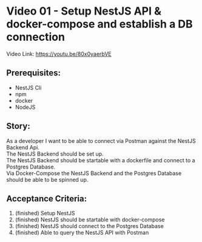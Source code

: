 # Video 01 - Setup NestJS API & docker-compose and establish a DB connection

Video Link: https://youtu.be/80x0yaerbVE

## Prerequisites:
- NestJS Cli
- npm
- docker
- NodeJS

## Story:
As a developer I want to be able to connect via Postman against the NestJS Backend Api.  
The NestJS Backend should be set up.  
The NestJS Backend should be startable with a dockerfile and connect to a Postgres Database.  
Via Docker-Compose the NestJS Backend and the Postgres Database should be able to be spinned up.

## Acceptance Criteria:
1. (finished) Setup NestJS
2. (finished) NestJS should be startable with docker-compose
3. (finished) NestJS should connect to the Postgres Database
4. (finished) Able to query the NestJS API with Postman
